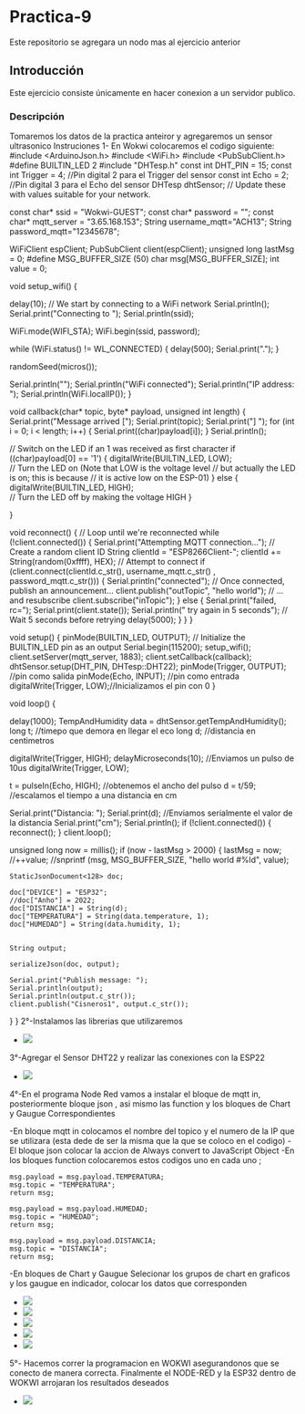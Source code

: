 # Practica-9
Este repositorio  se agregara un nodo mas al ejercicio anterior
## Introducción
Este ejercicio consiste únicamente en hacer conexion a un servidor publico.
### Descripción
Tomaremos los datos de la practica anteiror y agregaremos un sensor ultrasonico 
Instruciones
1- En Wokwi colocaremos el codigo siguiente:
#include <ArduinoJson.h>
#include <WiFi.h>
#include <PubSubClient.h>
#define BUILTIN_LED 2
#include "DHTesp.h"
const int DHT_PIN = 15;
const int Trigger = 4;   //Pin digital 2 para el Trigger del sensor
const int Echo = 2;   //Pin digital 3 para el Echo del sensor
DHTesp dhtSensor;
// Update these with values suitable for your network.

const char* ssid = "Wokwi-GUEST";
const char* password = "";
const char* mqtt_server = "3.65.168.153";
String username_mqtt="ACH13";
String password_mqtt="12345678";

WiFiClient espClient;
PubSubClient client(espClient);
unsigned long lastMsg = 0;
#define MSG_BUFFER_SIZE  (50)
char msg[MSG_BUFFER_SIZE];
int value = 0;

void setup_wifi() {

  delay(10);
  // We start by connecting to a WiFi network
  Serial.println();
  Serial.print("Connecting to ");
  Serial.println(ssid);

  WiFi.mode(WIFI_STA);
  WiFi.begin(ssid, password);

  while (WiFi.status() != WL_CONNECTED) {
    delay(500);
    Serial.print(".");
  }

  randomSeed(micros());

  Serial.println("");
  Serial.println("WiFi connected");
  Serial.println("IP address: ");
  Serial.println(WiFi.localIP());
}

void callback(char* topic, byte* payload, unsigned int length) {
  Serial.print("Message arrived [");
  Serial.print(topic);
  Serial.print("] ");
  for (int i = 0; i < length; i++) {
    Serial.print((char)payload[i]);
  }
  Serial.println();

  // Switch on the LED if an 1 was received as first character
  if ((char)payload[0] == '1') {
    digitalWrite(BUILTIN_LED, LOW);   
    // Turn the LED on (Note that LOW is the voltage level
    // but actually the LED is on; this is because
    // it is active low on the ESP-01)
  } else {
    digitalWrite(BUILTIN_LED, HIGH);  
    // Turn the LED off by making the voltage HIGH
  }

}

void reconnect() {
  // Loop until we're reconnected
  while (!client.connected()) {
    Serial.print("Attempting MQTT connection...");
    // Create a random client ID
    String clientId = "ESP8266Client-";
    clientId += String(random(0xffff), HEX);
    // Attempt to connect
    if (client.connect(clientId.c_str(), username_mqtt.c_str() , password_mqtt.c_str())) {
      Serial.println("connected");
      // Once connected, publish an announcement...
      client.publish("outTopic", "hello world");
      // ... and resubscribe
      client.subscribe("inTopic");
    } else {
      Serial.print("failed, rc=");
      Serial.print(client.state());
      Serial.println(" try again in 5 seconds");
      // Wait 5 seconds before retrying
      delay(5000);
    }
  }
}

void setup() {
  pinMode(BUILTIN_LED, OUTPUT);     // Initialize the BUILTIN_LED pin as an output
  Serial.begin(115200);
  setup_wifi();
  client.setServer(mqtt_server, 1883);
  client.setCallback(callback);
  dhtSensor.setup(DHT_PIN, DHTesp::DHT22);
  pinMode(Trigger, OUTPUT); //pin como salida
  pinMode(Echo, INPUT);  //pin como entrada
  digitalWrite(Trigger, LOW);//Inicializamos el pin con 0
}

void loop() {


delay(1000);
TempAndHumidity  data = dhtSensor.getTempAndHumidity();
long t; //timepo que demora en llegar el eco
long d; //distancia en centimetros

digitalWrite(Trigger, HIGH);
delayMicroseconds(10);          //Enviamos un pulso de 10us
digitalWrite(Trigger, LOW);
  
t = pulseIn(Echo, HIGH); //obtenemos el ancho del pulso
d = t/59;             //escalamos el tiempo a una distancia en cm
  
Serial.print("Distancia: ");
Serial.print(d);      //Enviamos serialmente el valor de la distancia
Serial.print("cm");
Serial.println();
  if (!client.connected()) {
    reconnect();
  }
  client.loop();

  unsigned long now = millis();
  if (now - lastMsg > 2000) {
    lastMsg = now;
    //++value;
    //snprintf (msg, MSG_BUFFER_SIZE, "hello world #%ld", value);

    StaticJsonDocument<128> doc;

    doc["DEVICE"] = "ESP32";
    //doc["Anho"] = 2022;
    doc["DISTANCIA"] = String(d);
    doc["TEMPERATURA"] = String(data.temperature, 1);
    doc["HUMEDAD"] = String(data.humidity, 1);
   

    String output;
    
    serializeJson(doc, output);

    Serial.print("Publish message: ");
    Serial.println(output);
    Serial.println(output.c_str());
    client.publish("Cisneros1", output.c_str());
  }
}
2°-Instalamos las librerias que utilizaremos
- ![](https://github.com/AmaiCisneros/Practica-9/blob/main/1.png)


3°-Agregar el Sensor DHT22 y realizar las conexiones con la ESP22
- ![](https://github.com/AmaiCisneros/Practica-9/blob/main/2.png)


4°-En el programa Node Red vamos a instalar  el bloque de mqtt in, posteriormente bloque json , asi mismo las function y los bloques de Chart y Gaugue Correspondientes 

  -En bloque mqtt in colocamos el nombre del topico y el numero de la IP que se utilizara (esta dede de ser la misma que la que se coloco en el codigo)
  -El bloque json colocar la accion de Always convert to JavaScript Object
  -En los bloques function colocaremos estos codigos uno en cada uno ;
   
    msg.payload = msg.payload.TEMPERATURA;
    msg.topic = "TEMPERATURA";
    return msg;
  
    msg.payload = msg.payload.HUMEDAD;
    msg.topic = "HUMEDAD";
    return msg;

    msg.payload = msg.payload.DISTANCIA;
    msg.topic = "DISTANCIA";
    return msg;

  -En bloques de Chart y Gaugue
   Selecionar los grupos de chart en graficos y los gaugue en indicador, colocar los datos que corresponden
- ![](https://github.com/AmaiCisneros/Practica-9/blob/main/3.png)
- ![](https://github.com/AmaiCisneros/Practica-9/blob/main/4.png)
- ![](https://github.com/AmaiCisneros/Practica-9/blob/main/5.png)
- ![](https://github.com/AmaiCisneros/Practica-9/blob/main/6.png)
- ![](https://github.com/AmaiCisneros/Practica-9/blob/main/7.png)

5°- Hacemos correr la programacion en WOKWI asegurandonos que se conecto de manera correcta. Finalmente el  NODE-RED y la ESP32 dentro de WOKWI arrojaran los resultados deseados
- ![](https://github.com/AmaiCisneros/Practica-9/blob/main/8.png)

  

